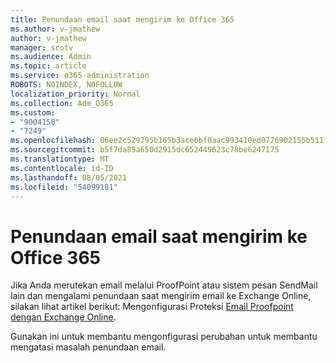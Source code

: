 ```yaml
---
title: Penundaan email saat mengirim ke Office 365
ms.author: v-jmathew
author: v-jmathew
manager: scotv
ms.audience: Admin
ms.topic: article
ms.service: o365-administration
ROBOTS: NOINDEX, NOFOLLOW
localization_priority: Normal
ms.collection: Adm_O365
ms.custom:
- "9004158"
- "7249"
ms.openlocfilehash: 06ee2c529795b165b3ace6bf0aac993410ed0776902155b511f920a09d133d84
ms.sourcegitcommit: b5f7da89a650d2915dc652449623c78be6247175
ms.translationtype: MT
ms.contentlocale: id-ID
ms.lasthandoff: 08/05/2021
ms.locfileid: "54099181"
---
```

# <a name="mail-delays-when-sending-to-office-365"></a>Penundaan email saat mengirim ke Office 365

Jika Anda merutekan email melalui ProofPoint atau sistem pesan SendMail lain dan mengalami penundaan saat mengirim email ke Exchange Online, silakan lihat artikel berikut: Mengonfigurasi Proteksi [Email Proofpoint dengan Exchange Online](https://docs.microsoft.com/exchange/troubleshoot/email-delivery/configure-proofpoint-with-exchange).

Gunakan ini untuk membantu mengonfigurasi perubahan untuk membantu mengatasi masalah penundaan email.

